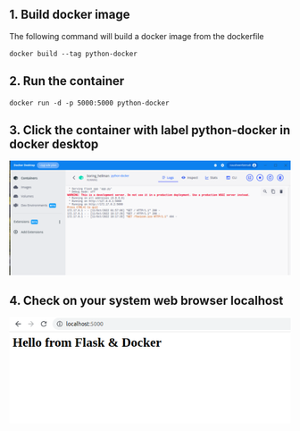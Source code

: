 ## 1. Build docker image

The following command will build a docker image from the dockerfile

```
docker build --tag python-docker
```

## 2. Run the container 

```
docker run -d -p 5000:5000 python-docker
```

## 3.  Click the container with label python-docker in docker desktop

![Alt text](snippets/container-image.png)

## 4. Check on your system web browser localhost

![Alt text](snippets/localhost-snap.png)